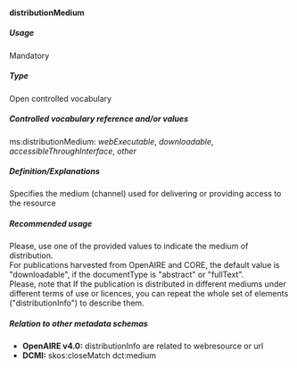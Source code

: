 #### distributionMedium

##### Usage

Mandatory

##### Type

Open controlled vocabulary

##### Controlled vocabulary reference and/or values

ms:distributionMedium: _webExecutable_, _downloadable_, _accessibleThroughInterface_, _other_

##### Definition/Explanations

Specifies the medium \(channel\) used for delivering or providing access to the resource

##### Recommended usage

Please, use one of the provided values to indicate the medium of distribution.   
For publications harvested from OpenAIRE and CORE, the default value is "downloadable", if the documentType is "abstract" or "fullText".   
Please, note that If the publication is distributed in different mediums under different terms of use or licences, you can repeat the whole set of elements \("distributionInfo"\) to describe them.

##### Relation to other metadata schemas

* **OpenAIRE v4.0:** distributionInfo are related to webresource or url
* **DCMI:** skos:closeMatch dct:medium



